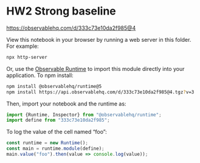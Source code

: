 # HW2 Strong baseline

https://observablehq.com/d/333c73e10da2f985@4

View this notebook in your browser by running a web server in this folder. For
example:

~~~sh
npx http-server
~~~

Or, use the [Observable Runtime](https://github.com/observablehq/runtime) to
import this module directly into your application. To npm install:

~~~sh
npm install @observablehq/runtime@5
npm install https://api.observablehq.com/d/333c73e10da2f985@4.tgz?v=3
~~~

Then, import your notebook and the runtime as:

~~~js
import {Runtime, Inspector} from "@observablehq/runtime";
import define from "333c73e10da2f985";
~~~

To log the value of the cell named “foo”:

~~~js
const runtime = new Runtime();
const main = runtime.module(define);
main.value("foo").then(value => console.log(value));
~~~
